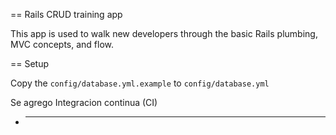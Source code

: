 == Rails CRUD training app

This app is used to walk new developers through the basic Rails plumbing, MVC concepts, and flow.

== Setup

Copy the `config/database.yml.example` to `config/database.yml`


Se agrego Integracion continua (CI) 

* ---
